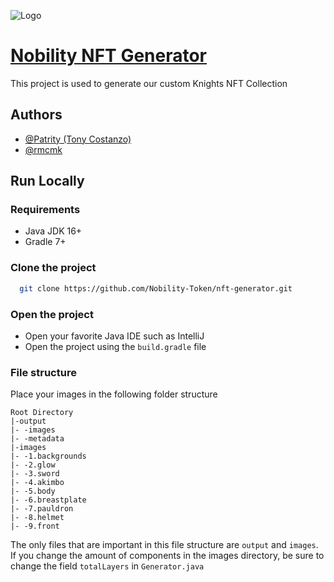 
![Logo](https://nobilitytoken.com/logo.png)


# [Nobility NFT Generator](https://nobilitytoken.com)

This project is used to generate our custom Knights NFT Collection


## Authors

- [@Patrity (Tony Costanzo)](https://www.github.com/Patrity)
- [@rmcmk](https://github.com/rmcmk)


## Run Locally

### Requirements
- Java JDK 16+
- Gradle 7+

### Clone the project

```bash
  git clone https://github.com/Nobility-Token/nft-generator.git
```

### Open the project

- Open your favorite Java IDE such as IntelliJ
- Open the project using the `build.gradle` file

### File structure
Place your images in the following folder structure
```
Root Directory
|-output
|- -images
|- -metadata
|-images
|- -1.backgrounds
|- -2.glow
|- -3.sword
|- -4.akimbo
|- -5.body
|- -6.breastplate
|- -7.pauldron
|- -8.helmet
|- -9.front
```
The only files that are important in this file structure are `output` and `images`.
If you change the amount of components in the images directory, be sure to change the field `totalLayers` in `Generator.java`
